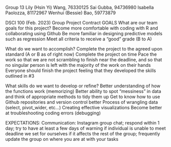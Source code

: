 Group 13 Lily (Hsin Yi) Wang, 76330125 Sai Gubba, 94736980 Isabella Paolozza, 81172967 Wenhui (Bessie) Bao, 59773879


DSCI 100 (Feb. 2023) Group Project Contract GOALS What are our team goals for this project? Become more comfortable with coding with R and collaborating using Github Be more familiar in designing predictive models such as regression Meet all criteria to receive a “good” grade (B to A)


What do we want to accomplish? Complete the project to the agreed upon standard (A or B as of right now) Complete the project on time Pace the work so that we are not scrambling to finish near the deadline, and so that no singular person is left with the majority of the work on their hands Everyone should finish the project feeling that they developed the skills outlined in #3


What skills do we want to develop or refine? Better understanding of how the functions work (memorizing) Better ability to spot “messiness” in data and think of appropriate methods to tidy them up Get to know how to use Github repositories and version control better Process of wrangling data (select, pivot_wider, etc…) Creating effective visualizations Become better at troubleshooting coding errors (debugging)


EXPECTATIONS: Communication: Instagram group chat; respond within 1 day; try to have at least a few days of warning if individual is unable to meet deadline we set for ourselves if it affects the rest of the group; frequently update the group on where you are at with your tasks
